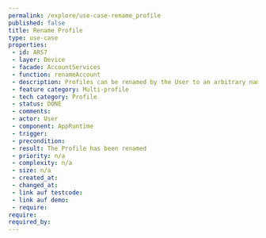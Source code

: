 ```yaml
---
permalink: /explore/use-case-rename_profile
published: false
title: Rename Profile
type: use-case
properties:
 - id: ARS7
 - layer: Device
 - facade: AccountServices
 - function: renameAccount
 - description: Profiles can be renamed by the User to an arbitrary name in order to distinguish them.
 - feature category: Multi-profile
 - tech category: Profile
 - status: DONE
 - comments: 
 - actor: User
 - component: AppRuntime
 - trigger: 
 - precondition: 
 - result: The Profile has been renamed
 - priority: n/a
 - complexity: n/a
 - size: n/a
 - created_at: 
 - changed_at: 
 - link auf testcode: 
 - link auf demo: 
 - require: 
require:
required_by:
---
```

